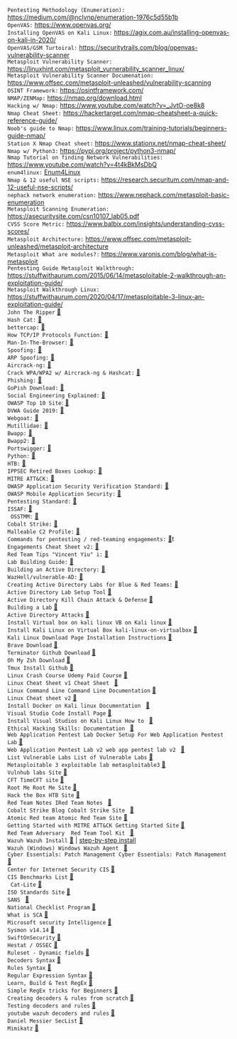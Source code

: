 `Pentesting Methodology (Enumeration):` https://medium.com/@nclvnp/enumeration-1976c5d55b1b <br>
`OpenVAS:` https://www.openvas.org/ <br>
`Installing OpenVAS on Kali Linux:` https://agix.com.au/installing-openvas-on-kali-in-2020/ <br>
`OpenVAS/GSM Turtoiral:`  https://securitytrails.com/blog/openvas-vulnerability-scanner <br>
`Metasploit Vulnerability Scanner:` https://linuxhint.com/metasploit_vurnerability_scanner_linux/ <br>
`Metasploit Vulnerability Scanner Documenation:` https://www.offsec.com/metasploit-unleashed/vulnerability-scanning <br>
`OSINT Framework:` https://osintframework.com/ <br>
`NMAP/ZENMap:` https://nmap.org/download.html <br>
`Hacking w/ Nmap:` https://www.youtube.com/watch?v=_JvtO-oe8k8 <br>
`Nmap Cheat Sheet:` https://hackertarget.com/nmap-cheatsheet-a-quick-reference-guide/ <br>
`Noob's guide to Nmap:` https://www.linux.com/training-tutorials/beginners-guide-nmap/ <br>
`Station X Nmap Cheat sheet:` https://www.stationx.net/nmap-cheat-sheet/ <br>
`Nmap w/ Python3:` https://pypi.org/project/python3-nmap/ <br>
`Nmap Tutorial on finding Network Vulnerabilities:` https://www.youtube.com/watch?v=4t4kBkMsDbQ <br>
`enum4linux:` [Enum4Linux](https://labs.portcullis.co.uk/tools/enum4linux/#:~:text=Enum4linux%20is%20a%20tool%20for,%2C%20rpclient%2C%20net%20and%20nmblookup.url) <br>
`Nmap & 12 useful NSE scripts:` https://research.securitum.com/nmap-and-12-useful-nse-scripts/ <br>
`nephack network enumeration:` https://www.nephack.com/metasploit-basic-enumeration <br>
`Metasploit Scanning Enumeration:` https://asecuritysite.com/csn10107_lab05.pdf <br>
`CVSS Score Metric:` https://www.balbix.com/insights/understanding-cvss-scores/ <br>
`Metasploit Architecture:` https://www.offsec.com/metasploit-unleashed/metasploit-architecture <br>
`Metasploit What are modules?:` https://www.varonis.com/blog/what-is-metasploit <br>
`Pentesting Guide Metasploit Walkthrough:` https://stuffwithaurum.com/2015/06/14/metasploitable-2-walkthrough-an-exploitation-guide/ <br>
`Metasploit Walkthrough Linux:` https://stuffwithaurum.com/2020/04/17/metasploitable-3-linux-an-exploitation-guide/ <br>
`John The Ripper` [🔗](https://countuponsecurity.files.wordpress.com/2016/09/jtr-cheat-sheet.pdf&ved=2ahUKEwiyuLm5vOLuAhVhu1kKHZOhDxAQFjAAegQIARAB&usg=AOvVaw3pcj4E387RoazPnuRH7LDTu)<br>
`Hash Cat:` [🔗](https://www.blackhillsinfosec.com/wp-content/uploads/2020/09/HashcatCheatSheet.v2018.1b.pdf) <br>
`bettercap:` [🔗](https://www.bettercap.org/) <br>
`How TCP/IP Protocols Function:` [🔗](https://docs.oracle.com/cd/E18752_01/html/816-4554/ipov-29.html) <br>
`Man-In-The-Browser:` [🔗](https://doubleoctopus.com/security-wiki/threats-and-tools/man-in-the-browser-attack/) <br>
`Spoofing:` [🔗](https://www.cyberpunk.rs/whats-spoofing-and-how-to-defend-agai) <br>
`ARP Spoofing:` [🔗](https://huzeifabhai.blogspot.com/2011/08/arp-spoofing-explained.html) <br>
`Aircrack-ng:` [🔗](https://www.aircrack-ng.org/doku.php?id=cracking_wpa) <br>
`Crack WPA/WPA2 w/ Aircrack-ng & Hashcat:` [🔗](https://medium.com/@brannondorsey/crack-wpa-wpa2-wi-fi-routers-with-aircrack-ng-and-hashcat-a5a5d3ffea46) <br>
`Phishing:` [🔗](https://www.ired.team/offensive-security/initial-access/phishing-with-gophish-and-digitalocean) <br>
`GoPish Download:` [🔗](https://github.com/gophish/gophish/releases) <br>
`Social Engineering Explained:` [🔗](https://www.tripwire.com/state-of-security/5-social-engineering-attacks-to-watch-out-for)  <br>
`OWASP Top 10 Site`: [🔗](https://owasp.org/www-project-top-ten/) <br>
`DVWA Guide 2019:` [🔗](https://github.com/keewenaw/dvwa-guide-2019/tree/master/low) <br>
`Webgoat:`  [🔗](https://offensivehack.wordpress.com/2018/07/17/webgoat-walkthrough/) <br>
`Mutillidae:` [🔗](https://matrixlabsblog.wordpress.com/2019/04/14/owasp-mutillidae-walkthrough/) <br>
`Bwapp:` [🔗](https://jaiguptanick.github.io/Blog/blog/Walkthrough_of_bWAPP_solutions_A1_injection_writeups/) <br>
`Bwapp2:` [🔗](https://jaiguptanick.github.io/Blog/blog/Walkthrough_of_bWAPP_solutions_A4_Insecure_Direct_Object_References_writeups/) <br>
`Portswigger:` [🔗](https://portswigger.net/web-security/all-labs) <br>
`Python:` [🔗](https://github.com/wilfredinni/python-cheatsheet)  <br>
`HTB:` [🔗](https://www.youtube.com/c/ippsec/videos) <br>
`IPPSEC Retired Boxes Lookup:` [🔗](https://ippsec.rocks/?) <br>
`MITRE ATT&CK:` [🔗](https://attack.mitre.org/) <br>
`OWASP Application Security Verification Standard:` [🔗](https://owasp.org/www-project-application-security-verification-standard/) <br>
`OWASP Mobile Application Security:` [🔗](https://owasp.org/www-project-mobile-app-security/) <br>
`Pentesting Standard:` [🔗](http://www.pentest-standard.org/index.php/Main_Page) <br>
`ISSAF:` [🔗](https://untrustednetwork.net/files/issaf0.2.1.pdf) <br>
` OSSTMM:` [🔗](https://www.isecom.org/OSSTMM.3.pdf) <br>
`Cobalt Strike:` [🔗](https://www.cobaltstrike.com/training/) <br>
`Malleable C2 Profile:` [🔗](https://raw.githubusercontent.com/bigb0sss/RedTeam-OffensiveSecurity/master/01-CobaltStrike/malleable_C2_profile/CS4.0_guideline.profile) <br>
`Commands for pentesting / red-teaming engagements:` [🔗](https://www.ired.team/offensive-security-experiments/offensive-security-cheetsheets)t <br>
`Engagements Cheat Sheet v2:` [🔗](https://www.ired.team/offensive-security-experiments/offensive-security-cheetsheets) <br>
`Red Team Tips "Vincent Yiu" i:` [🔗](https://www.vincentyiu.com/red-team-tips) <br>
`Lab Building Guide:` [🔗](https://medium.com/@vartaisecurity/lab-building-guide-virtual-active-directory-5f0d0c8eb907) <br>
`Building an Active Directory:` [🔗](https://robertscocca.medium.com/building-an-active-directory-lab-82170dd73fb4) <br>
`WazHell/vulnerable-AD:` [🔗](https://github.com/WazeHell/vulnerable-AD) <br>
`Creating Active Directory Labs for Blue & Red Teams:` [🔗](https://sec-consult.com/blog/detail/creating-active-directory-labs-for-blue-and-red-teams/) <br>
`Active Directory Lab Setup Tool` [🔗](https://browninfosecguy.com/Active-Directory-Lab-Setup-Tool) <br>
`Active Directory Kill Chain Attack & Defense` [🔗](https://github.com/infosecn1nja/AD-Attack-Defense/blob/master/README.md)<br>
`Building a Lab` [🔗](https://github.com/rmusser01/Infosec_Reference/blob/master/Draft/Building_A_Lab.md#AD) <br>
`Active Directory Attacks` [🔗](https://github.com/swisskyrepo/PayloadsAllTheThings/blob/master/Methodology%20and%20Resources/Active%20Directory%20Attack.md) <br>
`Install Virtual box on kali linux VB on Kali linux` [🔗](https://computingforgeeks.com/install-virtualbox-on-kali-linux-linux-mint/) <br>
`Install Kali Linux on Virtual Box kali-linux-on-virtualbox` [🔗](https://phoenixnap.com/kb/how-to-install-kali-linux-on-virtualbox) <br>
`Kali Linux Download Page Installation Instructions` [🔗](https://www.kali.org/docs/installation) <br>
`Brave Download` [🔗](https://brave.com/linux/) <br>
`Terminator Github Download` [🔗](https://github.com/gnome-terminator/terminator) <br>
`Oh My Zsh Download` [🔗](https://github.com/ohmyzsh/ohmyzshv) <br>
`Tmux Install Github` [🔗](https://github.com/gpakosz/.tmux) <br>
`Linux Crash Course Udemy Paid Course` [🔗](https://www.udemy.com/course/complete-linux-command-line-and-terminal-productivity/?referralCode=C04E03F051295B7035C0) <br>
`Linux Cheat Sheet v1 Cheat Sheet ` [🔗](https://linoxide.com/guide/linux-cheat-sheet.png) <br>
`Linux Command Line Command Line Documentation` [🔗](https://cheatography.com/davechild/cheat-sheets/linux-command-line/) <br>
`Linux Cheat sheet v2` [🔗](https://phoenixnap.com/kb/linux-commands-cheat-sheet) <br>
`Install Docker on Kali linux Documentation ` [🔗](https://linuxhint.com/install_docker_kali_linux/) <br>
`Visual Studio Code Install Page` [🔗](https://code.visualstudio.com/download) <br>
`Install Visual Studios on Kali Linux How to ` [🔗](https://computingforgeeks.com/how-to-install-visual-studio-code-on-kali-linux/) <br>
`Ethical Hacking Skills: Documentation ` [🔗](https://www.tutorialspoint.com/ethical_hacking/ethical_hacking_skills.htm) <br>
`Web Application Pentest Lab Docker Setup For Web Application Pentest Lab` [🔗](https://www.hackingarticles.in/web-application-pentest-lab-setup-using-docker/) <br>
`Web Application Pentest Lab v2 web app pentest lab v2 ` [🔗](https://medium.com/@riddhishsarode13/web-application-pentest-lab-setup-using-docker-install-docker-and-start-hacking-2b6722717fb5) <br>
`List Vulnerable Labs List of Vulnerable Labs` [🔗](https://github.com/kaiiyer/awesome-vulnerable) <br>
`Metasploitable 3 exploitable lab metasploitable3` [🔗](https://github.com/rapid7/metasploitable3) <br>
`Vulnhub labs Site` [🔗](https://www.vulnhub.com/) <br>
`CFT TimeCFT site` [🔗](https://ctftime.org/) <br>
`Root Me Root Me Site` [🔗](https://www.root-me.org/) <br>
`Hack the Box HTB Site` [🔗](https://www.hackthebox.com/) <br>
`Red Team Notes IRed Team Notes ` [🔗](https://www.ired.team/) <br>
`Cobalt Strike Blog Cobalt Strike Site ` [🔗](https://www.cobaltstrike.com/) <br>
`Atomic Red team Atomic Red Team Site` [🔗](https://github.com/redcanaryco/atomic-red-team) <br>
`Getting Started with MITRE ATT&CK Getting Started Site` [🔗](https://medium.com/mitre-attack/getting-started-with-attack-red-29f074ccf7e3) <br>
`Red Team Adversary  Red Team Tool Kit ` [🔗](https://0x1.gitlab.io/pentesting/Red-Teaming-Toolkit) <br>
`Wazuh Wazuh Install` [🔗](https://wazuh.com/install/) | [step-by-step install](https://documentation.wazuh.com/4.0/installation-guide/open-distro/all-in-one-deployment/all_in_one.html) <br>
`Wazuh (Windows) Windows Wazuh Agent ` [🔗](https://documentation.wazuh.com/4.0/installation-guide/wazuh-agent/wazuh_agent_package_windows.html)  <br>
`Cyber Essentials: Patch Management Cyber Essentials: Patch Management` [🔗](https://www.itgovernance.co.uk/patch-management) <br>
`Center for Internet Security CIS` [🔗](https://www.cisecurity.org/) <br>
`CIS Benchmarks List` [🔗](https://www.cisecurity.org/cis-benchmarkshttps://www.cisecurity.org/cis-benchmarks) <br>
` Cat-Lite` [🔗](https://learn.cisecurity.org/cis-cat-lite) <br>
`ISO Standards Site` [🔗](https://www.iso.org/standards.html) <br>
`SANS ` [🔗](https://www.sans.org/information-security-policy/) <br>
`National Checklist Program` [🔗](https://ncp.nist.gov/repository) <br>
`What is SCA` [🔗](https://documentation.wazuh.com/current/user-manual/capabilities/sec-config-assessment/what-is-it.html) <br>
`Microsoft security Intelligence` [🔗](https://www.microsoft.com/en-us/wdsi/threats) <br>
`Sysmon v14.14` [🔗](https://learn.microsoft.com/en-us/sysinternals/downloads/sysmon) <br>
`SwiftOnSecurity` [🔗](https://github.com/SwiftOnSecurity/sysmon-config/blob/master/sysmonconfig-export.xml) <br>
`Hestat / OSSEC` [🔗](https://github.com/Hestat/ossec-sysmon) <br>
`Ruleset - Dynamic fields` [🔗](https://documentation.wazuh.com/current/user-manual/ruleset/dynamic-fields.html) <br>
`Decoders Syntax` [🔗](https://documentation.wazuh.com/current/user-manual/ruleset/ruleset-xml-syntax/decoders.html) <br>
`Rules Syntax` [🔗](https://documentation.wazuh.com/current/user-manual/ruleset/ruleset-xml-syntax/rules.html) <br>
`Regular Expression Syntax` [🔗](https://documentation.wazuh.com/current/user-manual/ruleset/ruleset-xml-syntax/regex.html) <br>
`Learn, Build & Test RegEx` [🔗](https://regexr.com/) <br>
`Simple RegEx tricks for Beginners` [🔗](https://www.freecodecamp.org/news/simple-regex-tricks-for-beginners-3acb3fa257cb) <br>
`Creating decoders & rules from scratch` [🔗](https://wazuh.com/blog/creating-decoders-and-rules-from-scratch/) <br>
`Testing decoders and rules` [🔗](https://documentation.wazuh.com/current/user-manual/ruleset/testing.html) <br>
`youtube wazuh decoders and rules` [🔗](https://www.youtube.com/watch?v=2HMo4h7elAA) <br>
`Daniel Messier SecList` [🔗](https://github.com/danielmiessler/SecLists) <br>
`Mimikatz` [🔗](https://github.com/gentilkiwi/mimikatz/release) <br>
